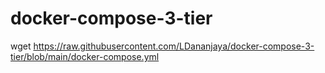 # docker-compose-3-tier


  wget https://raw.githubusercontent.com/LDananjaya/docker-compose-3-tier/blob/main/docker-compose.yml
  
